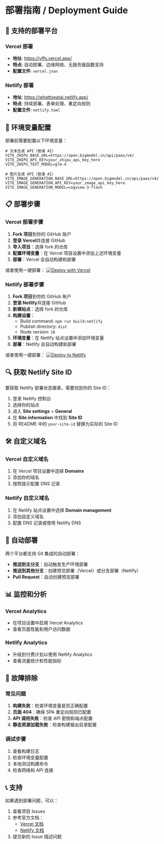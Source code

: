 # 部署指南 / Deployment Guide

## 🚀 支持的部署平台

### Vercel 部署

-   **地址**: https://yffs.vercel.app/
-   **特点**: 自动部署、边缘网络、无服务器函数支持
-   **配置文件**: `vercel.json`

### Netlify 部署

-   **地址**: https://whattoeatai.netlify.app/
-   **特点**: 持续部署、表单处理、重定向规则
-   **配置文件**: `netlify.toml`

## 🔧 环境变量配置

部署前需要配置以下环境变量：

```env
# 文本生成 API（智谱 AI）
VITE_ZHIPU_BASE_URL=https://open.bigmodel.cn/api/paas/v4/
VITE_ZHIPU_API_KEY=your_zhipu_api_key_here
VITE_ZHIPU_TEXT_MODEL=glm-4

# 图片生成 API（智谱 AI）
VITE_IMAGE_GENERATION_BASE_URL=https://open.bigmodel.cn/api/paas/v4/
VITE_IMAGE_GENERATION_API_KEY=your_image_api_key_here
VITE_IMAGE_GENERATION_MODEL=cogview-3-flash
```

## 📋 部署步骤

### Vercel 部署步骤

1. **Fork 项目**到你的 GitHub 账户
2. **登录 Vercel**并连接 GitHub
3. **导入项目**：选择 fork 的仓库
4. **配置环境变量**：在 Vercel 项目设置中添加上述环境变量
5. **部署**：Vercel 会自动构建和部署

或者使用一键部署：
[![Deploy with Vercel](https://vercel.com/button)](https://vercel.com/new/clone?repository-url=https://github.com/liu-ziting/what-to-eat&env=VITE_TEXT_GENERATION_BASE_URL,VITE_TEXT_GENERATION_API_KEY,VITE_TEXT_GENERATION_MODEL,VITE_IMAGE_GENERATION_BASE_URL,VITE_IMAGE_GENERATION_API_KEY,VITE_IMAGE_GENERATION_MODEL&envDescription=AI%20API%20配置)

### Netlify 部署步骤

1. **Fork 项目**到你的 GitHub 账户
2. **登录 Netlify**并连接 GitHub
3. **新建站点**：选择 fork 的仓库
4. **构建设置**：
    - Build command: `npm run build:netlify`
    - Publish directory: `dist`
    - Node version: `18`
5. **环境变量**：在 Netlify 站点设置中添加环境变量
6. **部署**：Netlify 会自动构建和部署

或者使用一键部署：
[![Deploy to Netlify](https://www.netlify.com/img/deploy/button.svg)](https://app.netlify.com/start/deploy?repository=https://github.com/liu-ziting/what-to-eat)

## 🔍 获取 Netlify Site ID

要获取 Netlify 部署状态徽章，需要找到你的 Site ID：

1. 登录 Netlify 控制台
2. 选择你的站点
3. 进入 **Site settings** > **General**
4. 在 **Site information** 中找到 **Site ID**
5. 将 README 中的 `your-site-id` 替换为实际的 Site ID

## 🛠️ 自定义域名

### Vercel 自定义域名

1. 在 Vercel 项目设置中选择 **Domains**
2. 添加你的域名
3. 按照提示配置 DNS 记录

### Netlify 自定义域名

1. 在 Netlify 站点设置中选择 **Domain management**
2. 添加自定义域名
3. 配置 DNS 记录或使用 Netlify DNS

## 🔄 自动部署

两个平台都支持 Git 集成的自动部署：

-   **推送到主分支**：自动触发生产环境部署
-   **推送到其他分支**：创建预览部署（Vercel）或分支部署（Netlify）
-   **Pull Request**：自动创建预览部署

## 📊 监控和分析

### Vercel Analytics

-   在项目设置中启用 Vercel Analytics
-   查看页面性能和用户访问数据

### Netlify Analytics

-   升级到付费计划以使用 Netlify Analytics
-   查看流量统计和性能指标

## 🚨 故障排除

### 常见问题

1. **构建失败**：检查环境变量是否正确配置
2. **页面 404**：确保 SPA 重定向规则已配置
3. **API 调用失败**：检查 API 密钥和端点配置
4. **静态资源加载失败**：检查构建输出目录配置

### 调试步骤

1. 查看构建日志
2. 检查环境变量配置
3. 本地测试构建命令
4. 检查网络和 API 连接

## 📞 支持

如果遇到部署问题，可以：

1. 查看项目 Issues
2. 参考官方文档：
    - [Vercel 文档](https://vercel.com/docs)
    - [Netlify 文档](https://docs.netlify.com/)
3. 提交新的 Issue 描述问题
